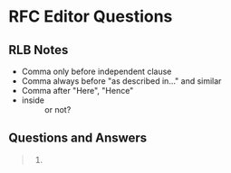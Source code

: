 # RFC Editor Questions

## RLB Notes

* Comma only before independent clause
* Comma always before "as described in..." and similar
* Comma after "Here", "Hence"
* <t> inside <dd> or not?


## Questions and Answers

> 1) <!-- [rfced] xml2rfc returns a number of warnings and suggest that
> viewBox be used.  Please review and let us know if you would like to make
> any updates. 
> 
> Examples:
> rfc9420.xml(434): Warning: Found SVG with width or height specified, which will make the artwork not scale.  Specify a viewBox only to let the artwork scale.
> rfc9420.xml(568): Warning: Found SVG with width or height specified, which will make the artwork not scale.  Specify a viewBox only to let the artwork scale.
> ...
> rfc9420.xml(5759): Warning: Found SVG with width or height specified, which will make the artwork not scale.  Specify a viewBox only to let the artwork scale.
> rfc9420.xml(8128): Warning: Found SVG with width or height specified, which will make the artwork not scale.  Specify a viewBox only to let the artwork scale.
> -->

The document's viewBox setting is correct; xml2rfc's default is wrong.  Setting
width and height ensures that the SVG's scale and positioning is consistent with
the text across scaling.


> 2) <!-- [rfced] Please insert any keywords (beyond those that appear in
> the title) for use on https://www.rfc-editor.org/search. -->

The authors' XML file now has 


> 3) <!--[rfced] Section 2. Should the terminology be placed in alphabetical
> order, or do you prefer the current ordering? Please review and
> let us know your preference.
> -->     

We would prefer to keep the terminology in the existing order.  Since there are
some semantic dependencies, having them in this order is clearer.


> 4) <!-- [rfced] Please review the "type" attribute of each sourcecode
> element in the XML file to ensure correctness.
> 
> Note that "tls-presentation" (not "tls") is already considered an
> acceptable "type" per the current list of preferred values
> (https://www.rfc-editor.org/materials/sourcecode-types.txt). Would it make
> sense to update instances of type "tls" to "tls-presentation".  Are you
> recommending that "tls" be added as a new type?  Note that it is also
> acceptable to leave the "type" attribute not set.
> 
> In addition, review each artwork element. Specifically,
> should any artwork element be tagged as sourcecode or another
> element?
>  -->

Thanks, we were unaware of the `tls-presentation` type.  All of the `tls`
instances have been changed to `tls-presentation`.


> 5) <!-- [rfced] In the html and pdf outputs, the text enclosed in <tt> is
> output in fixed-width font. In the txt output, there are no changes to the
> font, and the quotation marks have been removed.
> 
> In the html and pdf outputs, the text enclosed in <em> is output in
> italics. In the txt output, the text enclosed in <em> appears with an
> underscore before and after.
> 
> Please review carefully and let us know if the output is acceptable or if
> any updates are needed.
> -->

Yes, this output matches our expectations.


> 6) <!--[rfced] We note that <sup> is used for superscript, but not for
> all instances. Please review and let us know if you would like to
> use <sup> for the instances that do not contain the <sup> element.
> -->

We should use `<sup>` throughout, removing `<tt>` if necessary.  I have
attempted to update all of the required occurrences.


> 7) <!--[rfced] Would it be correct to say that a member "sends" a Welcome
> message to a new client instead of "broadcasts" it since the
> Welcome is only being distributed to one client?
> 
> Original:
>    Any member of the group can download a KeyPackage for a new client
>    and broadcast Add and Commit messages that the current group will
>    use to update their state, and a Welcome message that the new client
>    can use to initialize its state and join the group.
> 
> Perhaps:
>    Any member of the group can download a KeyPackage for a new client
>    and broadcast Add and Commit messages that the current group will
>    use to update their state, and send a Welcome message that
>    the new client can use to initialize its state and join the group.
> -->

I have edited this to be serial: "download ... broadcast ... send".


> 8) <!--[rfced] Please review whether any of the notes in this document
> should be in the <aside> element. It is defined as "a container for
> content that is semantically less important or tangential to the
> content that surrounds it" (https://authors.ietf.org/en/rfcxml-vocabulary#aside).
> -->

TODO(RLB)


> 9) <!--[rfced] May we shorten the title for Figure 4 by moving the second
> sentence to a note below the figure? The note may be indented or
> in an <aside> element. Please let us know your preference.
> 
> Original:
>    Figure 4: Client B proposes to update its key, and client A commits the
>    proposal. As a result, the keys for both B and A updated, so
>    the group has post-compromise security with respect to both
>    of them.
> 
> Perhaps:
>    Figure 4: Client B proposes to update its key, and client A commits the
>    proposal
> 
>    Note: As a result of client A commiting client B's proposal,
>    the keys for both A and B updated, so the group has
>    post-compromise security with respect to both of them.
> -->

I added an appropriate note to the main text, at the point where this figure is
referenced.


> 10) <!--[rfced] Is the intended meaning that the right subtree is the same
> as the left subtree? If so, may we update the text in parentheses
> for clarity as follows?
> 
> Original:
>    For a given parent node, its left subtree is the subtree with
>    its left child as head (respectively right subtree).
> 
> Perhaps:
>    For a given parent node, its left subtree is the subtree with its
>    left child as the head (and respectively, its right subtree has its
>    right child as the head).
> -->

No, the intent is that you swap left for right, so you have a right subtree with
the right child as its head.  I expanded the sentence to be less terse.


> 11) <!--[rfced] Tables 2, 3, 5, 7, and 15 do not have titles. If you would
> like to add titles, please provide the desired text.
> -->

These tables do not need labels; they're just example data. In fact, I would be
happy to suppress the "Table N" notation, but that doesn't seem to be possible
within the bounds of RFC 7991.


> 12) <!--[rfced] We capitalized the following instance of "r" and "s" to
> match use in RFC 8032; please let us know of any objections.
> 
> Original:
>    In particular, ECDSA signatures are DER-encoded and EdDSA
>    signatures are defined as the concatenation of r and s as
>    specified in [RFC8032].
> 
> Current:
>    In particular, ECDSA signatures are DER encoded, and EdDSA
>    signatures are defined as the concatenation of R and S,
>    as specified in [RFC8032].
> -->

This is correct, thanks.


> 13) <!--[rfced] We do not see "SealBase" or "OpenBase" in RFC 9180, but we
> do see "Seal()" and "Open()". We assume that these are one in the
> same; however, if any further updates are needed for consistency,
> please let us know.
> 
> Current:
>    Here, the functions SealBase and OpenBase are defined [RFC9180],
>    using the HPKE algorithms specified by the group's ciphersuite.
> -->

SealBase/OpenBase are defined in the "Single-Shot APIs" section of RFC 9180,
with <MODE> = Base.  I clarified.

https://datatracker.ietf.org/doc/html/rfc9180#name-single-shot-apis


> 14) <!--[rfced] The following lines are over the 72-character limit (and
> over the 69-character limit for ASCII artwork). Please let us
> know how you would like to shorten/wrap the lines.
> 
> Section 5.2:
>   MakeKeyPackageRef(value) = RefHash("MLS 1.0 KeyPackage Reference", value) (4 over)
>   MakeProposalRef(value)   = RefHash("MLS 1.0 Proposal Reference", value)   (2 over)
> 
> Figure 12:
>   Proposal        Commit     Application Data   (1 over)
>   V           |                  +- Asymmetric  (9 over)
>   FramedContentAuthData |     |   Sign / Verify (12 over)
>   +- Symmetric        (8 over)
>   Protect / Unprotect (18 over)
> 
> Section 7.7
>   +- - new member (2 over)
> 
> Section 12.4.3.1:
>   encrypted_group_info, group_secrets) (10 over)
> 
> Section 12.4.3.1:
>   encrypted_group_info, kem_output, ciphertext) (9 over)
> 
> Appendix D:
>   raise Exception("Cannot truncate a tree with 0 or 1 nodes") (2 over)
> -->

TODO(RLB)
Section 5.2       DONE
Figure 12         TODO
Section 7.7       TODO
Section 12.4.3.1  TODO
Section 12.4.3.1  TODO
Appendix D        TODO


> 15) <!--[rfced] We notice that the text "See IANA registry for registered
> values" is included within four of the sourcecode elements (see
> Sections 5.3, 6, 7.2, and 12.1).  Would it be better to refer to the registry name and add a pointer to the relevant section in the document? 
> 
> One example:
> 
> Original:
>    Using the terminology from [RFC6125], a Credential provides
>    "presented identifiers", and it is up to the application to
>    supply a "reference identifier" for the authenticated client,
>    if any.
> 
>    // See IANA registry for registered values
>    uint16 CredentialType;
> 
>    struct {
>        opaque cert_data<V>;
>    } Certificate;
> 
>    struct {
>        CredentialType credential_type;
>        select (Credential.credential_type) {
>            case basic:
>                opaque identity<V>;
> 
>            case x509:
>                Certificate certificates<V>;
>        };
>    } Credential;
> 
> Perhaps:
>    Using the terminology from [RFC6125], a Credential provides
>    "presented identifiers", and it is up to the application to
>    supply a "reference identifier" for the authenticated client,
>    if any.
> 
>    Note: See the "MLS Credential Types" registry (Section 17.5).
> 
>    uint16 CredentialType;
> 
>    struct {
>        opaque cert_data<V>;
>    } Certificate;
> 
>    struct {
>        CredentialType credential_type;
>        select (Credential.credential_type) {
>            case basic:
>                opaque identity<V>;
> 
>            case x509:
>                Certificate certificates<V>;
>        };
>    } Credential;
> -->

I updated the `// See IANA` comments to explicitly reference the relevant
registries by name.  Referencing by name is better than by section, since we
want folks to look at the actual registry, not the initial values defined in
this document.


> 16) <!--[rfced] FYI: We added "and" before "represented". If that is not
> correct, please let us know.
> 
> Original:
>    Whether these fields can be computed by the client represented by the
>    LeafNode depends on when the LeafNode was created.
> 
> Current:
>    Whether these fields can be computed by the client and represented by the
>    LeafNode depends on when the LeafNode was created.
> -->

I rewrote this sentence to clarify.  FWIW, the original is correct, in that the
"client represented by the LeafNode" is the one doing the computing.


> 17) <!--[rfced] The first part of the following sentence does not parse;
> is there text missing after "ratchet"? Please let us know how we
> may update this for clarity.
> 
> Original:
>    After generating fresh key material and applying it to ratchet
>    forward their local tree state as described in the Section 7.4, the
>    generator broadcasts this update to other members of the group in a
>    Commit message, who apply it to keep their local views of the tree in
>    sync with the sender's.
> -->

"Ratchet" is being used as a verb here, with "ratchet forward" meaning "move
forward irreversibly".  With that in mind, I think it does parse, but I changed
"ratchet forward" to "update" to simplify.


> 18) <!--[rfced] Section 7.9. Should this example have a figure number?
> 
> Original:
> 
>          Y
>        __|__
>       /     \
>      _       _
>     / \     / \
>    E   _   G   _
> -->

No, this is just an intermediate value in a computation, not noteworthy enough
to merit a figure number / label.


> 19) <!--[rfced] Is this text intended to be a serial list? Also, should
> "credential" be singular or plural (i.e., "a credential" or "credentials")?
> 
> Original:
>     -  Ratchet tree: A tree with a single node, a leaf containing an
>        HPKE public key and credential for the creator
> 
> Perhaps:
>     -  Ratchet tree: A tree with a single node, a leaf containing an
>        HPKE public key, and a credential for the creator
> -->

No, the single node is a leaf node with the specified contents.  I changed "a
leaf" to "a leaf node".


> 20) <!--[rfced] To avoid redundancy, would you like to streamline this
>  list by updating the introductory sentence, removing "It
>  contains" from each bullet point, and rephrasing the last point
>  as follows?
> 
> Original:
>   For a regular, i.e. not external, commit the list is invalid if any of the following occurs:
> 
>   * It contains an individual proposal that is invalid as specified in Section 12.1.
>   * It contains an Update proposal generated by the committer.
>   * It contains a Remove proposal that removes the committer.
>   * It contains multiple Update and/or Remove proposals that apply to the same leaf.
>     If the committer has received multiple such proposals they SHOULD prefer any Remove
>     received, or the most recent Update if there are no Removes.
>   * It contains multiple Add proposals that contain KeyPackages that represent the same
>     client according to the application (for example, identical signature keys).
>   * It contains an Add proposal with a KeyPackage that represents a client already in
>     the group according to the application, unless there is a Remove proposal in the
>     list removing the matching client from the group.
>   * It contains multiple PreSharedKey proposals that reference the same PreSharedKeyID.
>   * It contains multiple GroupContextExtensions proposals.
>   * It contains a ReInit proposal together with any other proposal. If the committer has
>     received other proposals during the epoch, they SHOULD prefer them over the ReInit
>     proposal, allowing the ReInit to be resent and applied in a subsequent epoch.
>   * It contains an ExternalInit proposal.
>   * It contains a proposal with a non-default proposal type that is not supported by
>     some members of the group that will process the Commit (i.e., members being added or
>     removed by the Commit do not need to support the proposal type).
>   * After processing the commit the ratchet tree is invalid, in particular, if it contains
>     any leaf node that is invalid according to Section 7.3.
> 
> Perhaps:
>   For a regular, i.e., not external, commit, the list is invalid if it contains any of the
>   following:
> 
>   * An individual proposal that is invalid as specified in Section 12.1
>   * An Update proposal generated by the committer
>   * A Remove proposal that removes the committer
>   * Multiple Update and/or Remove proposals that apply to the same leaf.
>     If the committer has received multiple such proposals they SHOULD prefer any Remove
>     received, or the most recent Update if there are no Removes.
>   * Multiple Add proposals that contain KeyPackages that represent the same
>     client according to the application (for example, identical signature keys)
>   * An Add proposal with a KeyPackage that represents a client already in
>     the group according to the application, unless there is a Remove proposal in the
>     list removing the matching client from the group
>   * Multiple PreSharedKey proposals that reference the same PreSharedKeyID
>   * Multiple GroupContextExtensions proposals
>   * A ReInit proposal together with any other proposal. If the committer has
>     received other proposals during the epoch, they SHOULD prefer them over the ReInit
>     proposal, allowing the ReInit to be resent and applied in a subsequent epoch.
>   * An ExternalInit proposal
>   * A proposal with a non-default proposal type that is not supported by
>     some members of the group that will process the Commit (i.e., members being added or
>     removed by the Commit do not need to support the proposal type)
>   * An invalid ratchet tree after processing the commit, in particular, if it contains any
>     node that is invalid according to Section 7.3
> -->
 
TODO(RLB)

 
> 21) <!--[rfced] Is the intended meaning that the proposals field is
> populated from "Proposals received during the current epoch" and
> "an empty path field" (option A) or that an initial Commit object
> and an empty path field should be constructed (option B)? Please
> clarify.
> 
> Original:
>    *  Construct an initial Commit object with the proposals field
>       populated from Proposals received during the current epoch,
>       and an empty path field.
> 
> Perhaps:
> A) *  Construct an initial Commit object with the proposals field
>       populated from Proposals received during the current epoch
>       and from an empty path field.
> 
> or
> 
> B) *  Construct an initial Commit object with the proposals field
>       populated from Proposals received during the current epoch,
>       and construct an empty path field.
> -->

The intent is that the initial Commit has (a) proposals and (b) an empty path.
I changed "and an empty path field" to "and with the path field empty" to be
parallel to "with the proposals field"


> 22) <!--[rfced] In order for the following list to be parallel, we would
> like to update the first 3 points with verbs as shown below.
> Please let us know if this is agreeable or if you prefer otherwise.
> 
> Original:
>    *  Construct a GroupInfo reflecting the new state:
> 
>       -  Group ID, epoch, tree, confirmed transcript hash, interim
>          transcript hash, and group context extensions from the new
>          state
> 
>       -  The confirmation_tag from the FramedContentAuthData object
> 
>       -  Other extensions as defined by the application
> 
>       -  Optionally derive an external keypair as described in Section 8
>          (required for External Commits, see Section 12.4.3.2)
> 
>       -  Sign the GroupInfo using the member's private signing key
> 
>       -  Encrypt the GroupInfo using the key and nonce derived from the
>          joiner_secret for the new epoch (see Section 12.4.3.1)
> Perhaps:
>    *  Construct a GroupInfo reflecting the new state as follows:
> 
>       -  Derive a Group ID, an epoch, a tree, a confirmed transcript hash,
>          an interim transcript hash, and group context extensions from the
>          new state.
> 
>       -  Create the confirmation_tag from the FramedContentAuthData object.
> 
>       -  Use other extensions as defined by the application.
> 
>       -  Optionally derive an external key pair, as described in Section 8
>          (required for External Commits; see Section 12.4.3.2).
> 
>       -  Sign the GroupInfo using the member's private signing key.
> 
>       -  Encrypt the GroupInfo using the key and nonce derived from the
>          joiner_secret for the new epoch (see Section 12.4.3.1).
> -->

I added verbs to the first three bullets.


> 23) <!--[rfced] Should the first 2 items in this list perhaps be a part of
> the introductory sentence since they seem to be informational
> rather than actions?
> 
> Original:
>    *  Construct a new group state using the information in the GroupInfo
>       object.
> 
>       -  The GroupContext is the group_context field from the GroupInfo
>          object.
> 
>       -  The new member's position in the tree is at the leaf my_leaf,
>          as defined above.
> 
>       -  Update the leaf my_leaf with the private key corresponding to
>          the public key in the node.
> 
>       -  If the path_secret value is set in the GroupSecrets object:
>          Identify the lowest common ancestor of the leaf node my_leaf
>          [...]
> 
> Perhaps:
>    *  Construct a new group state using the information in the GroupInfo
>       object. Note that the GroupContext is the group_context field from
>       the GroupInfo object, and the new member's position in the tree is
>       at the leaf my_leaf, as defined above.
> 
>       -  Update the leaf my_leaf with the private key corresponding to
>          the public key in the node.
> 
>       -  If the path_secret value is set in the GroupSecrets object:
>          Identify the lowest common ancestor of the leaf node my_leaf
>          [...]
> -->

I rewrote the first three bullets to be parallel.


> 24) <!--[rfced] Please clarify how "or in the path field of a Commit"
> relates to this sentence. Is the uniqueness of keys in leaf
> nodes or in the path field of a Commit?
> 
> Original:
>    Uniqueness of keys in leaf nodes is assured by explicit checks on
>    leaf nodes being added to the tree by Add or Update proposals, or in
>    the path field of a Commit.
> 
> Perhaps:
>    Uniqueness of keys in leaf nodes, or in the path field of a Commit,
>    is assured by explicit checks on leaf nodes being added to the tree
>    by Add or Update proposals.
> -->

The three ways a leaf can be added to the tree are: in an Add proposal, in an
Update proposal, or in the `path` field of a Commit.  I updated to use that
phrasing.


> 25) <!-- [rfced] Note that we have updated the "MLS Extension Types" registry and added the IETF as the change controller for the media type registration per this note from IANA.  Please let us know if any updates are needed.
> 
> NOTE: We've listed the IETF as the change controller for the media type registration, and per the authors, have changed "KP, GI" to "KP, GI, LN" in the MLS Extension Types. We understand that these changes will be included in the AUTH48 edits.
> -->

Thanks, these changes are correct.


> 26) <!--[rfced] Section 17.1. Regarding the author note below, please note
> that at the time of writing, "draft-ietf-tls-rfc8447bis" has not
> entered EDIT state yet. Currently, the sections are similar but
> not identical. Please review and let us know if any further
> changes are desired. Note that we added one instance of "it" as
> outlined below.
> 
> Author note:
>    "This section should be the same as the corresponding
>    text in draft-ietf-tls-rfc8447bis.  Please align the two documents if
>    they have diverged in the approval process".
> 
> Original:
>    The IETF could recommend mechanisms that have limited applicability,
>    but will provide applicability statements that describe any
>    limitations of the mechanism or necessary constraints on its use.
> 
> Current:
>    The IETF could recommend mechanisms that have limited applicability,
>    but it will provide applicability statements that describe any
>    limitations of the mechanism or necessary constraints on its use.
> -->     

TODO


> 27) <!--[rfced] Should the citations for RFCs 8446 and 9180 follow "The
>      mapping of ciphersuites" or "TLS signature schemes" instead of
>      "is as follows"? We see that "ciphersuites" are mentioned in both
>      of these references. "HPKE", "HMAC", and "TLS" are mentioned in
>      RFC 9180 and "HMAC" and "TLS" are mentioned in RFC 8446.
> 
> Original:
>    The mapping of ciphersuites to HPKE primitives, HMAC hash functions,
>    and TLS signature schemes is as follows [RFC9180] [RFC8446]:
> 
> Perhaps:
>    The mapping of ciphersuites [RFC8446][RFC9180] to HPKE primitives,
>    HMAC hash functions, and TLS signature schemes is as follows:
> -->

The "ciphersuites" at the beginning of the sentence are MLS ciphersuites, so the
placement in your "perhaps" is not appropriate.  I have moved the citations so
that they immediately follow the relevant parameters, but would also be OK with
them at the end.


> 28) <!--[rfced] FYI: We have removed instances of "MIME" from Section
> 17.10 per guidance from IANA. Note that it states the following
> under the "Media Types" registry
> (https://www.iana.org/assignments/media-types/media-types.xhtml):
> 
>    [RFC2046] specifies that Media Types (formerly known as MIME types) and Media
>    Subtypes will be assigned and listed by the IANA.
> -->

Acknowledged.


> 29) <!-- [rfced] Should the text about "Provisional registration" be included in this document?  It does not appear in the IANA registration - see https://www.iana.org/assignments/media-types/message/mls. 
> 
>    Provisional registration? (standards tree only):  No
> -->

I have removed this entry.

 
> 30) <!--[rfced] Appendices A and B: Would it be correct to add "and" to
> the list of letters in these tree examples for consistency as shown below?
> 
> Appendix A:
> a)
> Original:
>    To construct the tree in Figure 11:
>    * A creates a group with B, ..., G
>    * F sends an empty Commit, setting X, Y, W
>    * G removes C and D, blanking V, U, and setting Y, W
> 
> Perhaps:
>    To construct the tree in Figure 11:
>    * A creates a group with B, ..., G
>    * F sends an empty Commit, setting X, Y, and W
>    * G removes C and D, blanking V and U, and setting Y and W
> 
> b)
> Original:
>    To construct the tree in Figure 13:
>    *  A creates a group with B, C, D
> 
> Perhaps:
>    To construct the tree in Figure 13:
>    *  A creates a group with B, C, and D
> 
> Appendix B:
> c)
> Original:
>    2.  B adds C, D: set B', X', Y
> 
>    3.  C sends empty Commit: set C', Z', Y'
> 
> Perhaps:
>    2.  B adds C and D: set B', X', and Y
> 
>    3.  C sends empty Commit: set C', Z', and Y'
> -->

I have added these "and"s.


> 31) <!-- [rfced] Terminology
> 
> a) Throughout the text, the following terminology appears to be used
> inconsistently. Please review these occurrences and let us know if/how they
> may be made consistent. 
> 
>  - Client vs. client
>      (Note: all instances are lowercase except "...to a Client" and
>       "...receiving Client"; should these be made lowercase?)
> 
> 
>  - Commit vs. commit
>      (some examples: in a Commit, for each Commit, processing a Commit, sends a Commit,
>       malformed Commit, malformed commit, creating a commit, an external commit,
>       in the commit, the first commit)
> 
>  - Credential vs. credential
>      (some examples: encoded in Credentials, the Credentials, a Credential, a credential,
>       this credential, credential type)
> 
>  - External Commit vs. external Commit vs. external commit
> 
>  - Fetch vs. fetch (1 instance each)
> 
>  - Parent Hash vs. parent hash
> 
>  - Proposal vs. proposal
>      (Please clarify if all capitalized instances are referring to a
>      "Proposal message" or "Proposal object" or if updates are needed.
>      Note that there are instances of "Add Proposal" vs. "Add proposal"
>      and "a proposal or a commit" vs. "the Proposal and Commit".)
> 
>  - Secret Tree vs. secret tree
> 
>  - Update vs. update
>      (Please clarify if all capitalized instances are referring to an
>       "Update message" or "Update proposal" or if updates are needed.)

I have tried to normalize on:

* Lower-case "client" everywhere
* Upper-case "Commit" whenever it refers to a Commit object
* Upper-case "Credential" when it refers to a Credential object, lower-case otherwise
* Lower-case "external Commit"
* Lower-case "fetch"
* Lower-case "parent hash"
* Upper-case "Proposal" when referring to a Proposal object in general, without
  reference to a type, lower-case otherwise.  Thus, "Proposal object", but "Add
  proposal"
* Lower-case "secret tree"
* Upper-case "Update" when it refers to an Update proposal, lower-case otherwise

Basically, when use upper case only when we refer to a struct with a TLS-syntax definition.


> b) The Web Portion of the RFC Style Guide
> (https://www.rfc-editor.org/styleguide/part2/) recommends that once an
> abbreviation has been introduced, the abbreviated form should be used
> thereafter. After the first expansion of the following terms, would you
> like to use the abbreviated forms thereafter?
> 
>  - Authentication Service
>  - Delivery Service
>  - forward secrecy
>  - post-compromise security
>  - pre-shared key

These acronyms are quite short, two letters in most cases.  So I think it's
helpful to use the full definition in some places.  I would leave the references
as-is.


> c) Some numbers are spelled out and some are represented as digits for
> bits and bytes, for instance, "4 bytes" vs. "four bytes". Would you
> like to make this consistent by using digits when referring to bits
> and bytes? Please let us know your preference.

I have tried to normalize on digits.


> d) Note that we updated the following terms to the latter forms as
> indicated below; please let us know of any objections.
> 
>  - cipher suite -> ciphersuite (for consistency)
>  - hybrid public-key encryption (HPKE) -> hybrid public key encryption (HPKE) (per RFC 9180)
>  - Input Key Material (IKM) -> Input Keying Material (IKM) (per use in other RFCs)
>  - keypair -> key pair (for consistency)
>  - public-key encryption -> public key encrption (per IANA registry and use in other RFCs)
>  - Signature algorithm -> signature algorithm (for consistency and per 8032)
 
I concur with these changes.

 
> 32) <!-- [rfced] Please review the "Inclusive Language" portion of the online
> Style Guide <https://www.rfc-editor.org/styleguide/part2/#inclusive_language> and let
> us know if any changes are needed.
> 
> In addition, please consider whether "tradition" should be updated for clarity. 
> While the NIST website
> <https://www.nist.gov/nist-research-library/nist-technical-series-publications-author-instructions#table1>
> indicates that this term is potentially biased, it is also ambiguous. 
> "Tradition" is a subjective term, as it is not the same for everyone.
>  -->

This was discussed during IESG review:

https://mailarchive.ietf.org/arch/msg/mls/jSMQHXxcY3bX8S-xefyjbX4KFzE/
